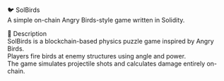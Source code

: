 🐦 SolBirds        
A simple on-chain Angry Birds-style game written in Solidity.   
     
🎯 Description  
SolBirds is a blockchain-based physics puzzle game inspired by Angry Birds.     
Players fire birds at enemy structures using angle and power.         
The game simulates projectile shots and calculates damage entirely on-chain.         
   
